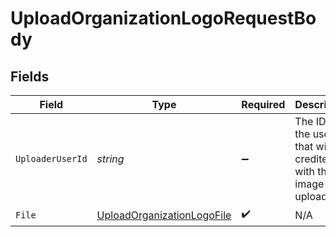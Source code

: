 # UploadOrganizationLogoRequestBody


## Fields

| Field                                                                               | Type                                                                                | Required                                                                            | Description                                                                         |
| ----------------------------------------------------------------------------------- | ----------------------------------------------------------------------------------- | ----------------------------------------------------------------------------------- | ----------------------------------------------------------------------------------- |
| `UploaderUserId`                                                                    | *string*                                                                            | :heavy_minus_sign:                                                                  | The ID of the user that will be credited with the image upload.                     |
| `File`                                                                              | [UploadOrganizationLogoFile](../../Models/Operations/UploadOrganizationLogoFile.md) | :heavy_check_mark:                                                                  | N/A                                                                                 |